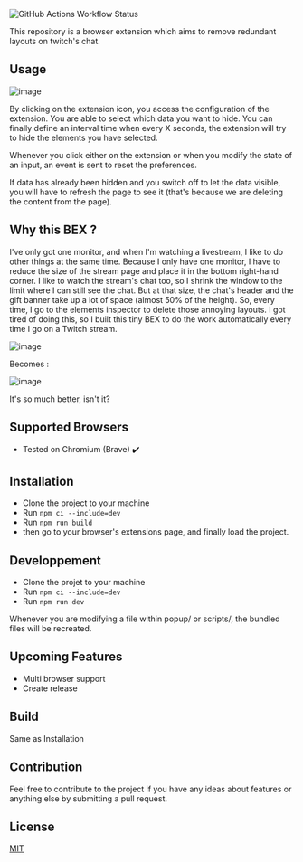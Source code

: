 ![GitHub Actions Workflow Status](https://img.shields.io/github/actions/workflow/status/patacoing/twitch-removal-headers-bex/ci.yml)


This repository is a browser extension which aims to remove redundant layouts on twitch's chat.

## Usage

![image](https://github.com/user-attachments/assets/2056b3e0-4ce9-4dff-b6ac-817414970816)

By clicking on the extension icon, you access the configuration of the extension.
You are able to select which data you want to hide. You can finally
define an interval time when every X seconds, the extension will try to hide the 
elements you have selected.

Whenever you click either on the extension or when you modify the state of an input, an event
is sent to reset the preferences.

If data has already been hidden and you switch off to let the data visible, you will have to refresh
the page to see it (that's because we are deleting the content from the page).


## Why this BEX ?

I've only got one monitor, and when I'm watching a livestream, I like to do other things at the same time.
Because I only have one monitor, I have to reduce the size of the stream page and place it in the bottom right-hand corner.
I like to watch the stream's chat too, so I shrink the window to the limit where I can still see the chat.
But at that size, the chat's header and the gift banner take up a lot of space (almost 50% of the height). So, every time,
I go to the elements inspector to delete those annoying layouts. I got tired of doing this, so I built this tiny BEX to do
the work automatically every time I go on a Twitch stream.

![image](https://github.com/user-attachments/assets/d722a567-459d-45ab-8556-c6eb0b79b52c)

Becomes : 

![image](https://github.com/user-attachments/assets/4337e07d-94cd-4dea-a366-8b186ffa5ae5)

It's so much better, isn't it?

## Supported Browsers

- Tested on Chromium (Brave) ✔️

## Installation

- Clone the project to your machine
- Run `npm ci --include=dev`
- Run `npm run build`
- then go to your browser's extensions page, and finally load the project.

## Developpement

- Clone the projet to your machine
- Run `npm ci --include=dev`
- Run `npm run dev`

Whenever you are modifying a file within popup/ or scripts/, the bundled files
will be recreated.

## Upcoming Features

- Multi browser support
- Create release

## Build

Same as Installation

## Contribution

Feel free to contribute to the project if you have any ideas about features or anything else by submitting a pull request.

## License

[MIT](https://choosealicense.com/licenses/mit/)
